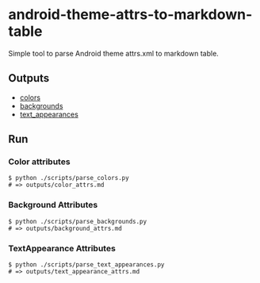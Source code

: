 # android-theme-attrs-to-markdown-table
Simple tool to parse Android theme attrs.xml to markdown table.

## Outputs
- [colors](https://github.com/konifar/android-theme-attrs-to-markdown-table/blob/master/outputs/color_attrs.md)
- [backgrounds](https://github.com/konifar/android-theme-attrs-to-markdown-table/blob/master/outputs/background_attrs.md)
- [text_appearances](https://github.com/konifar/android-theme-attrs-to-markdown-table/blob/master/outputs/textappearance_attrs.md)

## Run
### Color attributes
```shell
$ python ./scripts/parse_colors.py
# => outputs/color_attrs.md
```

### Background Attributes
```shell
$ python ./scripts/parse_backgrounds.py
# => outputs/background_attrs.md
```

### TextAppearance Attributes
```shell
$ python ./scripts/parse_text_appearances.py
# => outputs/text_appearance_attrs.md
```
